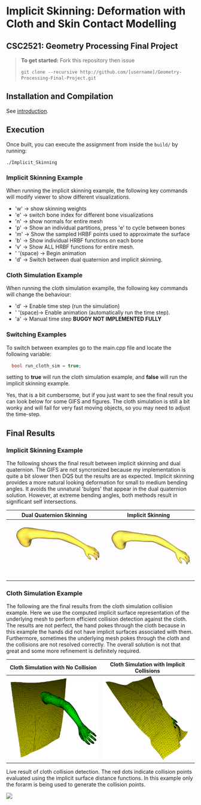 # Implicit Skinning: Deformation with Cloth and Skin Contact Modelling
## CSC2521: Geometry Processing Final Project

> **To get started:** Fork this repository then issue
> 
>     git clone --recursive http://github.com/[username]/Geometry-Processing-Final-Project.git
>

## Installation and Compilation

See
[introduction](http://github.com/alecjacobson/geometry-processing-introduction).

## Execution

Once built, you can execute the assignment from inside the `build/` by running:

    ./Implicit_Skinning

### Implicit Skinning Example
When running the implicit skinning example, the following key commands will modify viewer to show different visualizations.

* 'w' -> show skinning weights
* 'e' -> switch bone index for different bone visualizations
* 'n' -> show normals for entire mesh
* 'p' -> Show an individual partitions, press 'e' to cycle between bones
* 'm' -> Show the sampled HRBF points used to approximate the surface
* 'b' -> Show individual HRBF functions on each bone
* 'v' -> Show ALL HRBF functions for entire mesh.
* ' '(space) -> Begin animation
* 'd' -> Switch between dual quaternion and implicit skinning.

### Cloth Simulation Example
When running the cloth simulation examplle, the following key commands will change the behaviour:
* 'd' -> Enable time step (run the simulation)
* ' '(space)-> Enable animation (automatically run the time step).
* 'a' -> Manual time step **BUGGY NOT IMPLEMENTED FULLY**

### Switching Examples
To switch between examples go to the main.cpp file and locate the following variable:

```C++
  bool run_cloth_sim = true;
```
setting to **true** will run the cloth simulation example, and **false** will run the implicit skinning example.

Yes, that is a bit cumbersome, but if you just want to see the final result you can look below for some GIFS and figures. The cloth simulation is still a bit wonky and will fail for very fast moving objects, so you may need to adjust the time-step.


## Final Results

### Implicit Skinning Example
The following shows the final result between implicit skinning and dual quaternion. The GIFS are not syncronized because my implementation is quite a bit slower then DQS but the results are as expected. Implicit skinning provides a more natural looking deformation for small to medium bending angles. It avoids the unnatural 'bulges' that appear in the dual quaternion solution. However, at extreme bending angles, both methods result in significant self intersections. 

Dual Quaternion Skinning   |  Implicit Skinning
:-------------------------:|:-------------------------:
![](images/dual_quat.gif)  |  ![](images/implicit.gif)

### Cloth Simulation Example

The following are the final results from the cloth simulation collision example. Here we use the computed implicit surface representation of the underlying mesh to perform efficient collision detection against the cloth. The results are not perfect, the hand pokes through the cloth because in this example the hands did not have implicit surfaces associated with them. Furthermore, sometimes the underlying mesh pokes through the cloth and the collisions are not resolved correctly. The overall solution is not that great and some more refinement is definitely required.

Cloth Simulation with No Collision   |  Cloth Simulation with Implicit Collisions
:-------------------------:|:-------------------------:
![](images/cloth_sim_nocol.png)  |  ![](images/cloth_sim_final.png)

Live result of cloth collision detection. The red dots indicate collision points evaluated using the implicit surface distance functions. In this example only the forarm is being used to generate the collision points.  

![](images/cloth_sim_collision.gif)


